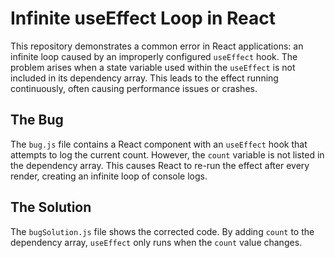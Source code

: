 # Infinite useEffect Loop in React

This repository demonstrates a common error in React applications: an infinite loop caused by an improperly configured `useEffect` hook.  The problem arises when a state variable used within the `useEffect` is not included in its dependency array.  This leads to the effect running continuously, often causing performance issues or crashes.

## The Bug

The `bug.js` file contains a React component with an `useEffect` hook that attempts to log the current count.  However, the `count` variable is not listed in the dependency array.  This causes React to re-run the effect after every render, creating an infinite loop of console logs.

## The Solution

The `bugSolution.js` file shows the corrected code.  By adding `count` to the dependency array, `useEffect` only runs when the `count` value changes.